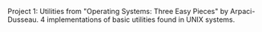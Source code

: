 Project 1: Utilities from "Operating Systems: Three Easy Pieces" by Arpaci-Dusseau.
4 implementations of basic utilities found in UNIX systems. 
